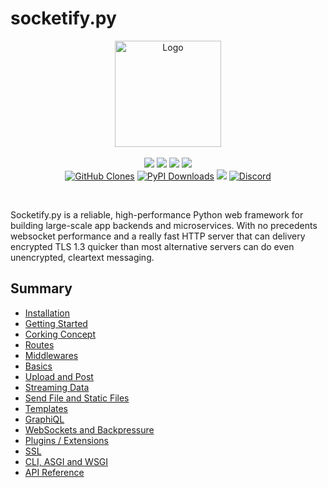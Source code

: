 # socketify.py


<p align="center">
  <a href="https://github.com/cirospaciari/socketify.py"><img src="https://raw.githubusercontent.com/cirospaciari/socketify.py/main/misc/logo.png" alt="Logo" height=170></a>
  <br />
  <br />
  <a href="https://github.com/cirospaciari/socketify.py/actions/workflows/linux.yml" target="_blank"><img src="https://github.com/cirospaciari/socketify.py/actions/workflows/linux.yml/badge.svg" /></a>
  <a href="https://github.com/cirospaciari/socketify.py/actions/workflows/windows.yml" target="_blank"><img src="https://github.com/cirospaciari/socketify.py/actions/workflows/windows.yml/badge.svg" /></a>
<a href="https://github.com/cirospaciari/socketify.py/actions/workflows/macos.yml" target="_blank"><img src="https://github.com/cirospaciari/socketify.py/actions/workflows/macos.yml/badge.svg" /></a>
  <a href="https://github.com/cirospaciari/socketify.py/actions/workflows/macos_arm64.yml" target="_blank"><img src="https://github.com/cirospaciari/socketify.py/actions/workflows/macos_arm64.yml/badge.svg" /></a>
  <br/>
<a href='https://github.com/cirospaciari/socketify.py'><img alt='GitHub Clones' src='https://img.shields.io/badge/dynamic/json?color=success&label=Clones&query=count&url=https://gist.githubusercontent.com/cirospaciari/2243d59951f4abe4fd2000f1e20bc561/raw/clone.json&logo=github'></a>
<a href='https://pypi.org/project/socketify/' target="_blank"><img alt='PyPI Downloads' src='https://static.pepy.tech/personalized-badge/socketify?period=total&units=international_system&left_color=gray&right_color=brightgreen&left_text=Downloads'></a>
<a href="https://github.com/sponsors/cirospaciari/" target="_blank"><img src="https://img.shields.io/static/v1?label=Sponsor&message=%E2%9D%A4&logo=GitHub&link=https://github.com/sponsors/cirospaciari"/></a>
<a href='https://discord.socketify.dev/' target="_blank"><img alt='Discord' src='https://img.shields.io/discord/1042529276219641906?label=Discord'></a>
</p>
<br/>

Socketify.py is a reliable, high-performance Python web framework for building large-scale app backends and microservices.
With no precedents websocket performance and a really fast HTTP server that can delivery encrypted TLS 1.3 quicker than most alternative servers can do even unencrypted, cleartext messaging.

## Summary

- [Installation](installation.md)
- [Getting Started](getting-started.md)
- [Corking Concept](corking.md)
- [Routes](routes.md)
- [Middlewares](middlewares.md)
- [Basics](basics.md)
- [Upload and Post](upload-post.md)
- [Streaming Data](streaming-data.md)
- [Send File and Static Files](static-files.md)
- [Templates](templates.md)
- [GraphiQL](graphiql.md)
- [WebSockets and Backpressure](websockets-backpressure.md)
- [Plugins / Extensions](extensions.md)
- [SSL](ssl.md)
- [CLI, ASGI and WSGI](cli.md)
- [API Reference](api.md)
